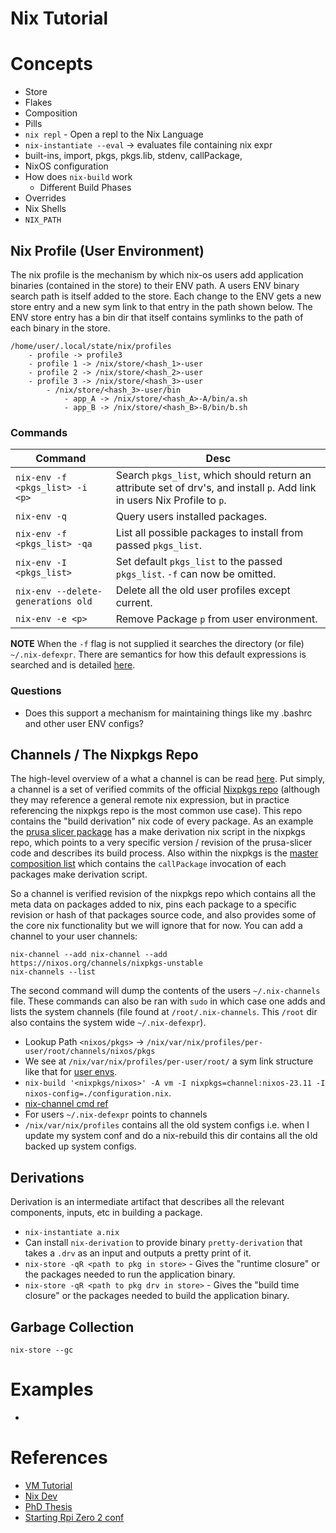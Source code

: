 # Nix Tutorial

# Concepts

* Store
* Flakes
* Composition
* Pills
* `nix repl` - Open a repl to the Nix Language
* `nix-instantiate --eval` -> evaluates file containing nix expr
* built-ins, import, pkgs, pkgs.lib, stdenv, callPackage,
* NixOS configuration
* How does `nix-build` work
    * Different Build Phases
* Overrides
* Nix Shells
* `NIX_PATH`

## Nix Profile (User Environment)

The nix profile is the mechanism by which nix-os users add application binaries (contained in the store) to their ENV path. A users ENV binary search path is itself added to the store. Each change to the ENV gets a new store entry and a new sym link to that entry in the path shown below. The ENV store entry has a bin dir that itself contains symlinks to the path of each binary in the store.

```
/home/user/.local/state/nix/profiles
    - profile -> profile3
    - profile 1 -> /nix/store/<hash_1>-user
    - profile 2 -> /nix/store/<hash_2>-user
    - profile 3 -> /nix/store/<hash_3>-user
        - /nix/store/<hash_3>-user/bin
            - app_A -> /nix/store/<hash_A>-A/bin/a.sh
            - app_B -> /nix/store/<hash_B>-B/bin/b.sh
```

### Commands

| Command | Desc |
| --- | --- |
| `nix-env -f <pkgs_list> -i <p>` | Search `pkgs_list`, which should return an attribute set of drv's, and install `p`. Add link in users Nix Profile to `p`. |
| `nix-env -q` | Query users installed packages. |
| `nix-env -f <pkgs_list> -qa` | List all possible packages to install from passed `pkgs_list`. |
| `nix-env -I <pkgs_list>` | Set default `pkgs_list` to the passed `pkgs_list`. `-f` can now be omitted. |
| `nix-env --delete-generations old` | Delete all the old user profiles except current. |
| `nix-env -e <p>` | Remove Package `p` from user environment. |

**NOTE** When the `-f` flag is not supplied it searches the directory (or file) `~/.nix-defexpr`. There are semantics for how this default expressions is searched and is detailed [here](https://nix.dev/manual/nix/2.22/command-ref/nix-env).

### Questions

* Does this support a mechanism for maintaining things like my .bashrc and other user ENV configs?

## Channels / The Nixpkgs Repo

The high-level overview of a what a channel is can be read [here](https://nixos.wiki/wiki/Nix_channels). Put simply, a channel is a set of verified commits of the official [Nixpkgs repo](https://github.com/NixOS/nixpkgs) (although they may reference a general remote nix expression, but in practice referencing the nixpkgs repo is the most common use case). This repo contains the "build derivation" nix code of every package. As an example the [prusa slicer package](https://github.com/NixOS/nixpkgs/blob/9962bb4f68e17c586da9d97f1ecb8b0ec071f726/pkgs/applications/misc/prusa-slicer/default.nix) has a make derivation nix script in the nixpkgs repo, which points to a very specific version / revision of the prusa-slicer code and describes its build process. Also within the nixpkgs is the [master composition list](https://github.com/NixOS/nixpkgs/blob/9962bb4f68e17c586da9d97f1ecb8b0ec071f726/pkgs/top-level/all-packages.nix) which contains the `callPackage` invocation of each packages make derivation script.

So a channel is verified revision of the nixpkgs repo which contains all the meta data on packages added to nix, pins each package to a specific revision or hash of that packages source code, and also provides some of the core nix functionality but we will ignore that for now. You can add a channel to your user channels:

```
nix-channel --add nix-channel --add https://nixos.org/channels/nixpkgs-unstable
nix-channels --list
```

The second command will dump the contents of the users `~/.nix-channels` file. These commands can also be ran with `sudo` in which case one adds and lists the system channels (file found at `/root/.nix-channels`. This `/root` dir also contains the system wide `~/.nix-defexpr`).



* Lookup Path `<nixos/pkgs>` -> `/nix/var/nix/profiles/per-user/root/channels/nixos/pkgs`
* We see at `/nix/var/nix/profiles/per-user/root/` a sym link structure like that for [user envs](./README.md/#nix-profile-user-environment).
* `nix-build '<nixpkgs/nixos>' -A vm -I nixpkgs=channel:nixos-23.11 -I nixos-config=./configuration.nix`.
* [nix-channel cmd ref](https://nix.dev/manual/nix/2.18/command-ref/nix-channel)
* For users `~/.nix-defexpr` points to channels
* `/nix/var/nix/profiles` contains all the old system configs i.e. when I update my system conf and do a nix-rebuild this dir contains all the old backed up system configs. 


## Derivations

Derivation is an intermediate artifact that describes all the relevant components, inputs, etc in building a package.

* `nix-instantiate a.nix`
* Can install `nix-derivation` to provide binary `pretty-derivation` that takes a `.drv` as an input and outputs a pretty print of it.
* `nix-store -qR <path to pkg in store>` - Gives the "runtime closure" or the packages needed to run the application binary.
* `nix-store -qR <path to pkg drv in store>` - Gives the "build time closure" or the packages needed to build the application binary.

## Garbage Collection

`nix-store --gc`

# Examples

* 

# References

* [VM Tutorial](https://alberand.com/nixos-linux-kernel-vm.html)
* [Nix Dev](https://nix.dev/)
* [PhD Thesis](https://edolstra.github.io/pubs/phd-thesis.pdf)
* [Starting Rpi Zero 2 conf](https://github.com/plmercereau/nixos-pi-zero-2)
